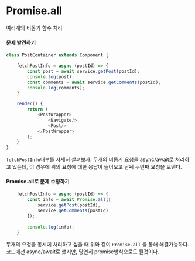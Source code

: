 # Promise.all

여러개의 비동기 함수 처리

#### 문제 발견하기

```js
class PostContainer extends Component {

    fetchPostInfo = async (postId) => {
        const post = await service.getPost(postId);
        console.log(post);
        const comments = await service.getComments(postId);
        console.log(comments);
    }

    render() {
        return (
            <PostWrapper>
                <Navigate/>
                <Post/>
            </PostWrapper>
        );
    }
}
```

`fetchPostInfo`내부를 자세히 살펴보자. 두개의 비동기 요청을 async/await로 처리하고 있는데, 이 경우에 위의 요청에 대한 응답이 들어오고 난뒤 두번째 요청을 보낸다.

#### Promise.all로 문제 수정하기

```js
    fetchPostInfo = async (postId) => {
        const info = await Promise.all([
            service.getPost(postId),
            service.getComments(postId)
        ]);
        
        console.log(info);
    }
```

두개의 요청을 동시에 처리하고 싶을 때 위와 같이 `Promise.all` 을 통해 해결가능하다. 코드에선 async/await로 했지만, 당연히 promise방식으로도 될것이다.